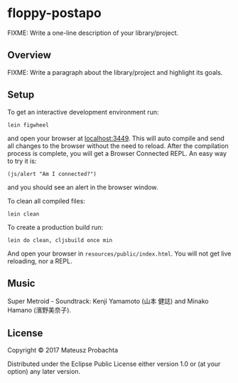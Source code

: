 # floppy-postapo

FIXME: Write a one-line description of your library/project.

## Overview

FIXME: Write a paragraph about the library/project and highlight its goals.

## Setup

To get an interactive development environment run:

    lein figwheel

and open your browser at [localhost:3449](http://localhost:3449/).
This will auto compile and send all changes to the browser without the
need to reload. After the compilation process is complete, you will
get a Browser Connected REPL. An easy way to try it is:

    (js/alert "Am I connected?")

and you should see an alert in the browser window.

To clean all compiled files:

    lein clean

To create a production build run:

    lein do clean, cljsbuild once min

And open your browser in `resources/public/index.html`. You will not
get live reloading, nor a REPL.

## Music

Super Metroid - Soundtrack: Kenji Yamamoto (山本 健誌) and Minako Hamano (濱野美奈子).


## License

Copyright © 2017 Mateusz Probachta

Distributed under the Eclipse Public License either version 1.0 or (at your option) any later version.
